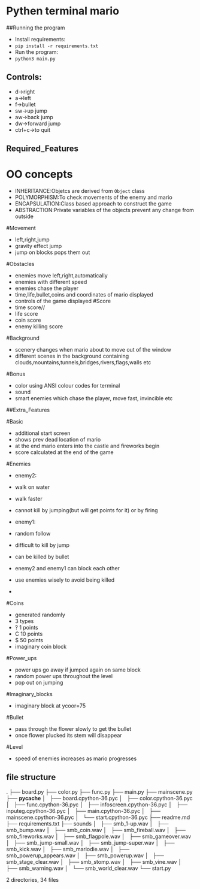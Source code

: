 # Pythen terminal mario

##Running the program

- Install requirements:
 - `pip install -r requirements.txt`
- Run the program:
 - `python3 main.py`

## Controls:

- d->right
- a->left
- f->bullet
- sw->up jump
- aw->back jump
- dw->forward jump
- ctrl+c->to quit

## Required_Features
 # OO concepts
 - INHERITANCE:Objetcs are derived from `Object` class
 - POLYMORPHISM:To check movements of the enemy and mario
 - ENCAPSULATION:Class based approach to construct the game
 - ABSTRACTION:Private variables of the objects prevent any change from outside 

 #Movement
 - left,right,jump
 - gravity effect jump
 - jump on blocks pops them out

 #Obstacles
 - enemies move left,right,automatically
 - enemies with different speed
 - enemies chase the player
 - time,life,bullet,coins and coordinates of mario displayed
 - controls of the game displayed
 #Score
 - time score//
 - life score
 - coin score
 - enemy killing score


 #Background
 - scenery changes when mario about to move out of the window
 - different scenes in the background containing clouds,mountains,tunnels,bridges,rivers,flags,walls etc

 #Bonus
 - color using ANSI colour codes for terminal
 - sound
 - smart enemies which chase the player, move fast, invincible etc

##Extra_Features

#Basic
- additional start screen
- shows prev dead location of mario
- at the end mario enters into the castle and fireworks begin
- score calculated at the end of the game

#Enemies
- enemy2:
- walk on water
- walk faster
- cannot kill by jumping(but will get points for it) or by firing

- enemy1:
- random follow
- difficult to kill by jump
- can be killed by bullet

- enemy2 and enemy1 can block each other
- use enemies wisely to avoid being killed
- 
#Coins
- generated randomly
- 3 types
- ? 1 points
- C 10 points
- $ 50 points
- imaginary coin block

#Power_ups
- power ups go away if jumped again on same block
- random power ups throughout the level
- pop out on jumping

#Imaginary_blocks
- imaginary block at ycoor=75

#Bullet
- pass through the flower slowly to get the bullet
- once flower plucked its stem will disappear

#Level
- speed of enemies increases as mario progresses

## file structure

.
├── board.py
├── color.py
├── func.py
├── main.py
├── mainscene.py
├── __pycache__
│   ├── board.cpython-36.pyc
│   ├── color.cpython-36.pyc
│   ├── func.cpython-36.pyc
│   ├── infoscreen.cpython-36.pyc
│   ├── inputeg.cpython-36.pyc
│   ├── main.cpython-36.pyc
│   ├── mainscene.cpython-36.pyc
│   └── start.cpython-36.pyc
├── readme.md
├── requirements.txt
├── sounds
│   ├── smb_1-up.wav
│   ├── smb_bump.wav
│   ├── smb_coin.wav
│   ├── smb_fireball.wav
│   ├── smb_fireworks.wav
│   ├── smb_flagpole.wav
│   ├── smb_gameover.wav
│   ├── smb_jump-small.wav
│   ├── smb_jump-super.wav
│   ├── smb_kick.wav
│   ├── smb_mariodie.wav
│   ├── smb_powerup_appears.wav
│   ├── smb_powerup.wav
│   ├── smb_stage_clear.wav
│   ├── smb_stomp.wav
│   ├── smb_vine.wav
│   ├── smb_warning.wav
│   └── smb_world_clear.wav
└── start.py

2 directories, 34 files
